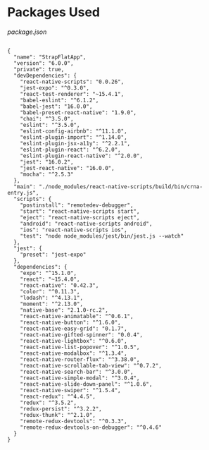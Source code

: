 # Packages Used

_package.json_

<pre class="line-numbers"><code class="language-json">
{
  "name": "StrapFlatApp",
  "version": "6.0.0",
  "private": true,
  "devDependencies": {
    "react-native-scripts": "0.0.26",
    "jest-expo": "^0.3.0",
    "react-test-renderer": "~15.4.1",
    "babel-eslint": "^6.1.2",
    "babel-jest": "16.0.0",
    "babel-preset-react-native": "1.9.0",
    "chai": "^3.5.0",
    "eslint": "^3.5.0",
    "eslint-config-airbnb": "^11.1.0",
    "eslint-plugin-import": "^1.14.0",
    "eslint-plugin-jsx-a11y": "^2.2.1",
    "eslint-plugin-react": "^6.2.0",
    "eslint-plugin-react-native": "^2.0.0",
    "jest": "16.0.2",
    "jest-react-native": "16.0.0",
    "mocha": "^2.5.3"
  },
  "main": "./node_modules/react-native-scripts/build/bin/crna-entry.js",
  "scripts": {
    "postinstall": "remotedev-debugger",
    "start": "react-native-scripts start",
    "eject": "react-native-scripts eject",
    "android": "react-native-scripts android",
    "ios": "react-native-scripts ios",
    "test": "node node_modules/jest/bin/jest.js --watch"
  },
  "jest": {
    "preset": "jest-expo"
  },
  "dependencies": {
    "expo": "^15.1.0",
    "react": "~15.4.0",
    "react-native": "0.42.3",
    "color": "^0.11.3",
    "lodash": "^4.13.1",
    "moment": "^2.13.0",
    "native-base": "2.1.0-rc.2",
    "react-native-animatable": "^0.6.1",
    "react-native-button": "^1.6.0",
    "react-native-easy-grid": "0.1.7",
    "react-native-gifted-spinner": "0.0.4",
    "react-native-lightbox": "^0.6.0",
    "react-native-list-popover": "^1.0.5",
    "react-native-modalbox": "^1.3.4",
    "react-native-router-flux": "^3.38.0",
    "react-native-scrollable-tab-view": "^0.7.2",
    "react-native-search-bar": "^3.0.0",
    "react-native-simple-modal": "^3.0.4",
    "react-native-slide-down-panel": "^1.0.6",
    "react-native-swiper": "^1.5.4",
    "react-redux": "^4.4.5",
    "redux": "^3.5.2",
    "redux-persist": "^3.2.2",
    "redux-thunk": "^2.1.0",
    "remote-redux-devtools": "^0.3.3",
    "remote-redux-devtools-on-debugger": "^0.4.6"
  }
}</code></pre>

